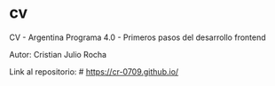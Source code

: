 # cv

CV - Argentina Programa 4.0 - Primeros pasos del desarrollo frontend

Autor: Cristian Julio Rocha

Link al repositorio: # https://cr-0709.github.io/
